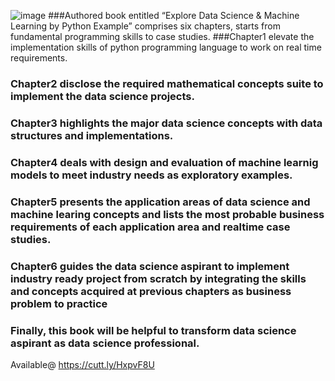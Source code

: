 ![image](https://user-images.githubusercontent.com/50360331/114026509-eedce300-9893-11eb-87bb-4f06c9529a42.png)
###Authored book entitled “Explore Data Science & Machine Learning by Python Example” comprises six chapters, starts from fundamental programming skills to case studies. 
###Chapter1 elevate the implementation skills of python programming language to work on real time requirements.
### Chapter2 disclose the required mathematical concepts suite to implement the data science projects.
### Chapter3 highlights the major data science concepts with data structures and implementations.
### Chapter4 deals with design and evaluation of machine learnig models to meet industry needs as exploratory examples.
### Chapter5 presents the application areas of data science and machine learing concepts and lists the most probable business requirements of each application area and realtime       case studies. 
### Chapter6 guides the data science aspirant to implement industry ready project from scratch by integrating the skills and concepts acquired at previous chapters as business problem to practice 
### Finally, this book will be helpful to transform data science aspirant as data science professional.

Available@
https://cutt.ly/HxpvF8U
